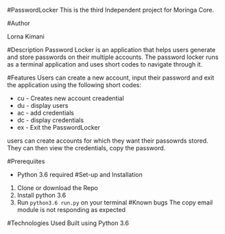 #PasswordLocker
This is the third Independent project for Moringa Core.

#Author

Lorna Kimani

#Description
Password Locker is an application that helps users generate and store passwords on their multiple accounts. The password locker runs as a terminal application and uses short codes to navigate through it.

#Features
Users can create a new account, input their password and exit the application using the following short codes:
<ul>
<li>cu - Creates new account creadential</li>
<li>du - display users</li>
<li>ac - add credentials</li>
<li>dc - display credentials</li>
<li>ex - Exit the PasswordLocker</li>
</ul>

users can create accounts for which they want their passowrds stored. 
They can then view the credentials, copy the password. 

#Prerequiites
- Python 3.6 required
#Set-up and Installation
1. Clone or download the Repo
2. Install python 3.6
3. Run `python3.6 run.py` on your terminal
#Known bugs
The copy email module is not responding as expected

#Technologies Used
Built using Python 3.6